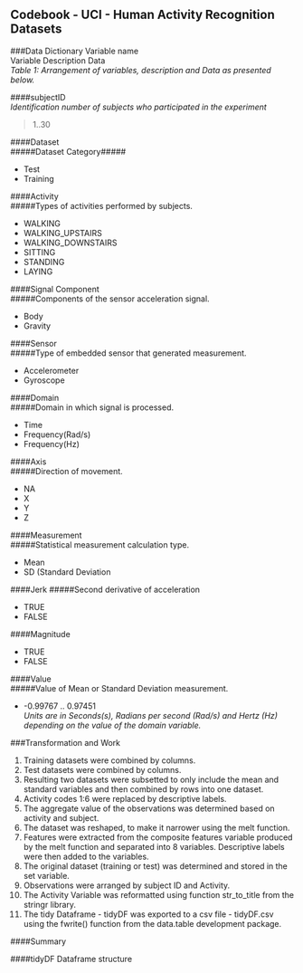## Codebook - UCI - Human Activity Recognition Datasets
###Data Dictionary
Variable name	
Variable Description
                    Data	
*Table 1: Arrangement of variables, description and Data as presented below.*


####subjectID			
*Identification number of subjects who participated in the experiment*
> 1..30

####Dataset			
#####Dataset Category#####        
* Test  
* Training

####Activity			
#####Types of activities performed by subjects.  
* WALKING	
* WALKING_UPSTAIRS	
* WALKING_DOWNSTAIRS	
* SITTING	
* STANDING	
* LAYING	

####Signal Component			
#####Components of the sensor acceleration signal.    	
* Body	
* Gravity	

####Sensor			
#####Type of embedded sensor that generated measurement.  	
* Accelerometer	
* Gyroscope	

####Domain			
#####Domain in which signal is processed.  	
* Time 	
* Frequency(Rad/s)	
* Frequency(Hz)	

####Axis			
#####Direction of movement.  	
* NA	
* X	
* Y	
* Z	

####Measurement			
#####Statistical measurement calculation type. 	
* Mean	
* SD (Standard Deviation	
    
####Jerk
#####Second derivative of acceleration  	
* TRUE	
* FALSE	
    
####Magnitude			
    
* TRUE	
* FALSE	
    
####Value	 
#####Value of Mean or Standard Deviation measurement.  	
* -0.99767 .. 0.97451	
*Units are in Seconds(s), Radians per second (Rad/s) and Hertz (Hz) depending on the value of the domain variable.*   
    
###Transformation and Work
1) Training datasets were combined by columns.
2) Test datasets were combined by columns.
3) Resulting two datasets were subsetted to only include the mean and standard variables and then combined by rows into one dataset.
4) Activity codes 1:6 were replaced by descriptive labels.
5) The aggregate value of the observations was determined based on activity and subject.
6) The dataset was reshaped, to make it narrower using the melt function.
7) Features were extracted from the composite features variable produced by the melt function and separated into 8 variables. Descriptive labels were then added to the variables.
8) The original dataset (training or test) was determined and stored in the set variable.
9) Observations were arranged by subject ID and Activity.
10) The Activity Variable was reformatted using function str_to_title from the stringr library.
11) The tidy Dataframe - tidyDF was exported to a csv file - tidyDF.csv using the fwrite() function from the data.table development package.


####Summary  

####tidyDF Dataframe structure
